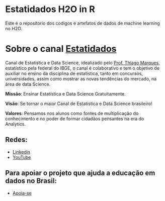 # Estatidados H2O in R  
Este é o repositorio dos codigos e artefatos de dados de machine learning no H2O. 



# Sobre o canal [Estatidados](https://www.youtube.com/channel/UC4jROkPjTvnXRkuo2GAwKXw)
Canal de Estatística e Data Science, idealizado pelo [Prof. Thiago Marques](https://www.linkedin.com/in/thiagoestatidados/), estatístico pela federal do IBGE, o canal é colaborativo e tem o objetivo de auxiliar no ensino da disciplina de estatística, tanto em concursos, universidades, assim como mostrar as novas tendências do mercado, na área de data Science.

__Missão__: Ensinar Estatística e Data Science Gratuitamente.

__Visão__: Se tornar o maior Canal de Estatística e Data Science brasileiro!

__Valores__: Pensamos nos alunos como fontes de multiplicação do conhecimento e no poder de formar cidadãos pensantes na era do Analytics.


## Redes:  
  - [Linkedin](https://www.linkedin.com/company/estathifisco/)
  - [YouTube](https://www.youtube.com/channel/UC4jROkPjTvnXRkuo2GAwKXw)

## Para apoiar o projeto que ajuda a educação em dados no Brasil:
  - [Apoia-se](https://apoia.se/estatidados)
